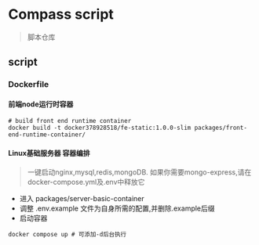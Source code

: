 # Compass script

> 脚本仓库

## script

### Dockerfile

#### 前端node运行时容器

```shell
# build front end runtime container
docker build -t docker378928518/fe-static:1.0.0-slim packages/front-end-runtime-container/
```

#### Linux基础服务器 容器编排

> 一键启动nginx,mysql,redis,mongoDB. 如果你需要mongo-express,请在docker-compose.yml及.env中释放它

* 进入 packages/server-basic-container
* 调整 .env.example 文件为自身所需的配置,并删除.example后缀
* 启动容器

```shell
docker compose up # 可添加-d后台执行
```
